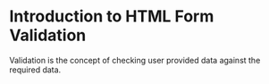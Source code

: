 # Introduction to HTML Form Validation

Validation is the concept of checking user provided data against the required data.